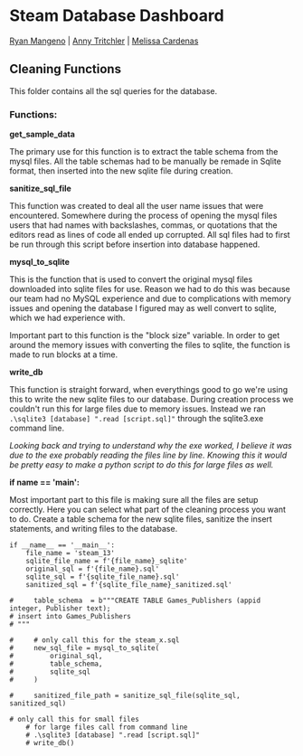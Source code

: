 # Steam Database Dashboard
[Ryan Mangeno](https://github.com/Ryndine) | [Anny Tritchler](https://github.com/tritchlin/) | [Melissa Cardenas](https://github.com/melcardenas28)

## Cleaning Functions
This folder contains all the sql queries for the database.

### Functions:

**get_sample_data**

The primary use for this function is to extract the table schema from the mysql files. All the table schemas had to be manually be remade in Sqlite format, then inserted into the new sqlite file during creation.

**sanitize_sql_file**

This function was created to deal all the user name issues that were encountered. Somewhere during the process of opening the mysql files users that had names with backslashes, commas, or quotations that the editors read as lines of code all ended up corrupted. All sql files had to first be run through this script before insertion into database happened.

**mysql_to_sqlite**

This is the function that is used to convert the original mysql files downloaded into sqlite files for use. Reason we had to do this was because our team had no MySQL experience and due to complications with memory issues and opening the database I figured may as well convert to sqlite, which we had experience with.

Important part to this function is the "block size" variable. In order to get around the memory issues with converting the files to sqlite, the function is made to run blocks at a time.

**write_db**

This function is straight forward, when everythings good to go we're using this to write the new sqlite files to our database. During creation process we couldn't run this for large files due to memory issues. Instead we ran `.\sqlite3 [database] ".read [script.sql]"` through the sqlite3.exe command line. 

*Looking back and trying to understand why the exe worked, I believe it was due to the exe probably reading the files line by line. Knowing this it would be pretty easy to make a python script to do this for large files as well.*

**if __name__ == '__main__':**

Most important part to this file is making sure all the files are setup correctly. Here you can select what part of the cleaning process you want to do. Create a table schema for the new sqlite files, sanitize the insert statements, and writing files to the database.
```
if __name__ == '__main__':
    file_name = 'steam_13'
    sqlite_file_name = f'{file_name}_sqlite'
    original_sql = f'{file_name}.sql'
    sqlite_sql = f'{sqlite_file_name}.sql'
    sanitized_sql = f'{sqlite_file_name}_sanitized.sql'

#     table_schema  = b"""CREATE TABLE Games_Publishers (appid integer, Publisher text);
# insert into Games_Publishers
# """

#     # only call this for the steam_x.sql
#     new_sql_file = mysql_to_sqlite(
#         original_sql,
#         table_schema,
#         sqlite_sql
#     )

#     sanitized_file_path = sanitize_sql_file(sqlite_sql, sanitized_sql)

# only call this for small files
    # for large files call from command line
    # .\sqlite3 [database] ".read [script.sql]"
    # write_db()
```
